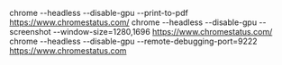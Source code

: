 

chrome --headless --disable-gpu --print-to-pdf https://www.chromestatus.com/
chrome --headless --disable-gpu --screenshot --window-size=1280,1696 https://www.chromestatus.com/
chrome --headless --disable-gpu --remote-debugging-port=9222 https://www.chromestatus.com
